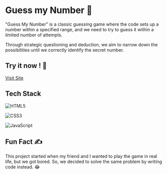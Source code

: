 
# Guess my Number 🤔

"Guess My Number" is a classic guessing game where the code sets up a number within a specified range, and we need to try to guess it within a limited number of attempts. 

Through strategic questioning and deduction, we aim to narrow down the possibilities until we correctly identify the secret number.




## Try it now ! 🚀

[Visit Site](https://kalyan1045.github.io/Guess-My-Number/)


## Tech Stack

![HTML5](https://img.shields.io/badge/html5-%23E34F26.svg?style=for-the-badge&logo=html5&logoColor=white)

![CSS3](https://img.shields.io/badge/css3-%231572B6.svg?style=for-the-badge&logo=css3&logoColor=white)

![JavaScript](https://img.shields.io/badge/javascript-%23323330.svg?style=for-the-badge&logo=javascript&logoColor=%23F7DF1E)



## Fun Fact ✍️

This project started when my friend and I wanted to play the game in real life, but we got bored. So, we decided to solve the same problem by writing code instead. 😂
